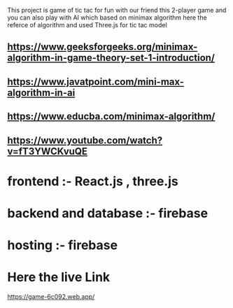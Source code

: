  This project is game of tic tac for fun with our friend this 2-player game and you can also play with AI which based on  minimax algorithm here the referce of algorithm and used Three.js for tic tac model
## https://www.geeksforgeeks.org/minimax-algorithm-in-game-theory-set-1-introduction/
## https://www.javatpoint.com/mini-max-algorithm-in-ai
## https://www.educba.com/minimax-algorithm/
## https://www.youtube.com/watch?v=fT3YWCKvuQE
# frontend :- React.js , three.js 
# backend and database :- firebase 
# hosting :- firebase
# Here the live Link
https://game-6c092.web.app/

